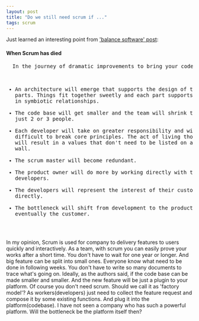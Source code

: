 ```yaml
---
layout: post
title: "Do we still need scrum if ..."
tags: scrum
---
```


Just learned an interesting point from <a href='http://architects.dzone.com/articles/balancing-software'>'balance software' post</a>:
<h4>When Scrum has died</h4>
<pre>
  In the journey of dramatic improvements to bring your code base under control, there are few things that you should take notice off.

  * An architecture will emerge that supports the design of the resident parts.  Things fit together sweetly and each part supports the other part in symbiotic relationships.
  * The code base will get smaller and the team will shrink to, perhaps,  just 2 or 3 people.
  * Each developer will take on greater responsibility and will find it difficult to break core principles.  The act of living those principles will result in a values that don't need to be listed on a poster on the wall.
  * The scrum master will become redundant.
  * The product owner will do more by working directly with the developers.
  * The developers will represent the interest of their customers directly.
  * The bottleneck will shift from development to the product owner and eventually the customer.
</pre>

In my opinion, Scrum is used for company to delivery features to users quickly and interactively. As a team, with scrum you can easily prove your works after a short time. You don't have to wait for one year or longer. And big feature can be split into small ones. Everyone know what need to be done in following weeks. You don't have to write so many documents to trace what's going on. Ideally, as the authors said, if the code base can be made smaller and smaller. And the new feature will be just a plugin to your platform. Of course you don't need scrum. Should we call it as 'factory model'? As workers(developers) just need to collect the feature request and compose it by some existing functions. And plug it into the platform(codebase). I have not seen a company who has such a powerful platform. Will the bottleneck be the platform itself then?

